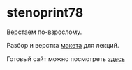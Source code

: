 # stenoprint78

Верстаем по-взрослому.

Разбор и верстка <a href="https://www.figma.com/file/WHetr8vnLwkN1EYarflKTc/StenoPrint-(25.11)-(Copy)-(Copy)-(Copy)?type=design&node-id=0%3A1&mode=design&t=oEGfF2OL52eOfcen-1" target="_blank">макета</a> для лекций.

Готовый сайт можно посмотреть <a href="https://tchebun.github.io/stenoprint78/" target="_blank">здесь</a>
